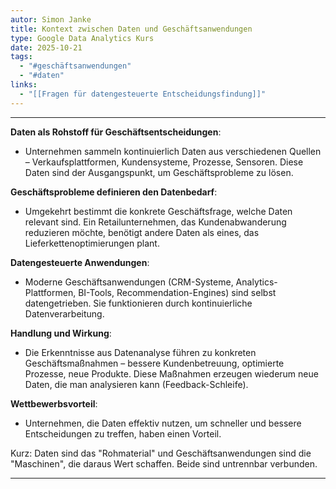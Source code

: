 ```yaml
---
autor: Simon Janke
title: Kontext zwischen Daten und Geschäftsanwendungen
type: Google Data Analytics Kurs
date: 2025-10-21
tags:
  - "#geschäftsanwendungen"
  - "#daten"
links:
  - "[[Fragen für datengesteuerte Entscheidungsfindung]]"
---
```

---
**Daten als Rohstoff für Geschäftsentscheidungen**: 
- Unternehmen sammeln kontinuierlich Daten aus verschiedenen Quellen – Verkaufsplattformen, Kundensysteme, Prozesse, Sensoren. Diese Daten sind der Ausgangspunkt, um Geschäftsprobleme zu lösen.

**Geschäftsprobleme definieren den Datenbedarf**: 
- Umgekehrt bestimmt die konkrete Geschäftsfrage, welche Daten relevant sind. Ein Retailunternehmen, das Kundenabwanderung reduzieren möchte, benötigt andere Daten als eines, das Lieferkettenoptimierungen plant.

**Datengesteuerte Anwendungen**: 
- Moderne Geschäftsanwendungen (CRM-Systeme, Analytics-Plattformen, BI-Tools, Recommendation-Engines) sind selbst datengetrieben. Sie funktionieren durch kontinuierliche Datenverarbeitung.

**Handlung und Wirkung**: 
- Die Erkenntnisse aus Datenanalyse führen zu konkreten Geschäftsmaßnahmen – bessere Kundenbetreuung, optimierte Prozesse, neue Produkte. Diese Maßnahmen erzeugen wiederum neue Daten, die man analysieren kann (Feedback-Schleife).

**Wettbewerbsvorteil**: 
- Unternehmen, die Daten effektiv nutzen, um schneller und bessere Entscheidungen zu treffen, haben einen Vorteil.

Kurz: Daten sind das "Rohmaterial" und Geschäftsanwendungen sind die "Maschinen", die daraus Wert schaffen. Beide sind untrennbar verbunden.

---
